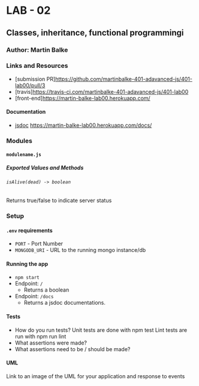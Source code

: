 # LAB - 02

## Classes, inheritance, functional programmingi

### Author: Martin Balke

### Links and Resources
* [submission PR]https://github.com/martinbalke-401-adavanced-js/401-lab00/pull/3
* [travis]https://travis-ci.com/martinbalke-401-adavanced-js/401-lab00
* [front-end]https://martin-balke-lab00.herokuapp.com/

#### Documentation
* [jsdoc](http://xyz.com) https://martin-balke-lab00.herokuapp.com/docs/

### Modules
#### `modulename.js`
##### Exported Values and Methods

###### `isAlive(dead) -> boolean`
Returns true/false to indicate server status


### Setup
#### `.env` requirements
* `PORT` - Port Number
* `MONGODB_URI` - URL to the running mongo instance/db

#### Running the app
* `npm start`
* Endpoint: `/`
  * Returns a boolean
* Endpoint: `/docs`
  * Returns a jsdoc documentations.
  
#### Tests
* How do you run tests?
Unit tests are done with npm test
Lint tests are run with npm run lint
* What assertions were made?
* What assertions need to be / should be made?

#### UML
Link to an image of the UML for your application and response to events
